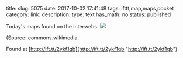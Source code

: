 title: 
slug: 5075
date: 2017-10-02 17:41:48
tags: ifttt,map,maps,pocket
category: 
link: 
description: 
type: text
has_math: no
status: published

Today's maps found on the interwebs. ![](http://ift.tt/2yDLLXx)  
  

(Source: commons.wikimedia.  
  

Found at [http://ift.tt/2ykf1qb](http://ift.tt/2ykf1qb "http://ift.tt/2ykf1qb")




